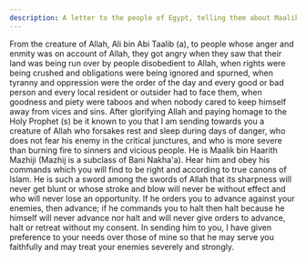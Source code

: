 ```yaml
---
description: A letter to the people of Egypt, telling them about Maalik when Imam Ali (a) appointed him as their Governor.
---
```


From the creature of Allah, Ali bin Abi Taalib (a), to people whose anger and enmity was on 
account of Allah, they got angry when they saw that their land was being run over by people 
disobedient to Allah, when rights were being crushed and obligations were being ignored and 
spurned, when tyranny and oppression were the order of the day and every good or bad 
person and every local resident or outsider had to face them, when goodness and piety were 
taboos and when nobody cared to keep himself away from vices and sins. 
After glorifying Allah and paying homage to the Holy Prophet (s) be it known to you that I 
am sending towards you a creature of Allah who forsakes rest and sleep during days of 
danger, who does not fear his enemy in the critical junctures, and who is more severe than 
burning fire to sinners and vicious people. He is Maalik bin Haarith Mazhiji (Mazhij is a subclass 
of Bani Nakha'a). 
Hear him and obey his commands which you will find to be right and according to true 
canons of Islam. He is such a sword among the swords of Allah that its sharpness will never 
get blunt or whose stroke and blow will never be without effect and who will never lose an 
opportunity. If he orders you to advance against your enemies, then advance; if he commands 
you to halt then halt because he himself will never advance nor halt and will never give orders 
to advance, halt or retreat without my consent. 
In sending him to you, I have given preference to your needs over those of mine so that he 
may serve you faithfully and may treat your enemies severely and strongly.